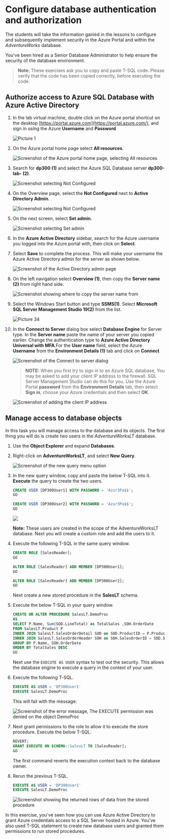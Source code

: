 # Configure database authentication and authorization

The students will take the information gained in the lessons to configure and subsequently implement security in the Azure Portal and within the *AdventureWorks* database.

You've been hired as a Senior Database Administrator to help ensure the security of the database environment.

>**Note:** These exercises ask you to copy and paste T-SQL code. Please verify that the code has been copied correctly, before executing the code.

## Authorize access to Azure SQL Database with Azure Active Directory
 
1. In the lab virtual machine, double click on the Azure portal shortcut on the desktop [https://portal.azure.com](https://portal.azure.com/), and sign in using the Azure **Username** <inject key="AzureAdUserEmail"></inject> and **Password** <inject key="AzureAdUserPassword"></inject>

    ![Picture 1](../images/dp-300-L1-001.png)

1. On the Azure portal home page select **All resources**.

   ![Screenshot of the Azure portal home page, selecting All resources](../images/dp300-lab3-img2.png)

1. Search for **dp300 (1)** and select the Azure SQL Database server **dp300-lab-<inject key="Deployment-id" enableCopy="false" /> (2)**.

   ![Screenshot selecting Not Configured](../images/dp300-lab3-img3.png)

1. On the Overview page, select the **Not Configured** next to **Active Directory Admin**.

   ![Screenshot selecting Not Configured](../images/dp300-lab3-img4.png)

1. On the next screen, select **Set admin**.

   ![Screenshot selecting Set admin](../images/dp300-lab3-img5.png)

1. In the **Azure Active Directory** sidebar, search for the Azure username you logged into the Azure portal with, then click on **Select**.

1. Select **Save** to complete the process. This will make your username the Azure Active Directory admin for the server as shown below.

   ![Screenshot of the Active Directory admin page](../images/dp300-lab3-img6.png)

1. On the left navigation select **Overview (1)**, then copy the **Server name (2)** from right hand side.

   ![Screenshot showing where to copy the server name from](../images/dp300-lab3-img7.png)

1. Select the Windows Start button and type **SSMS(1)**. Select **Microsoft SQL Server Management Studio 19(2)** from the list.  

   ![Picture 34](../images/ssms-updated-19-lab03.png)

1. In the **Connect to Server** dialog box select **Database Engine** for Server type. In the **Server name** paste the name of your server you copied earlier. Change the authentication type to **Azure Active Directory Universal with MFA**.For the **User name** field, select the Azure **Username** from the **Environment Details (1)** tab and click on **Connect**

   ![Screenshot of the Connect to server dialog](../images/dp300-lab3-img9.png)

    >**NOTE:** When you first try to sign in to an Azure SQL database, You may be asked to add your client IP address to the firewall. SQL Server Management Studio can do this for you. Use the Azure Portal **password** from the **Environment Details** tab, then select **Sign in**, choose your Azure credentials and then select **OK**.
   
   ![Screenshot of adding the client IP address](../images/dp300-lab3-img10.png)

## Manage access to database objects

In this task you will manage access to the database and its objects. The first thing you will do is create two users in the *AdventureWorksLT* database.

1. Use the **Object Explorer** and expand **Databases**.

1. Right-click on **AdventureWorksLT**, and select **New Query**.

   ![Screenshot of the new query menu option](../images/dp300-lab3-img11.png)

1. In the new query window, copy and paste the below T-SQL into it. **Execute** the query to create the two users.

    ```sql
    CREATE USER [DP300User1] WITH PASSWORD = 'Azur3Pa$$';
    GO

    CREATE USER [DP300User2] WITH PASSWORD = 'Azur3Pa$$';
    GO
    ```
    
    ![](../images/dp300-lab3-img12.png)
    
    **Note:** These users are created in the scope of the AdventureWorksLT database. Next you will create a custom role and add the users to it.

1. Execute the following T-SQL in the same query window.

    ```sql
    CREATE ROLE [SalesReader];
    GO

    ALTER ROLE [SalesReader] ADD MEMBER [DP300User1];
    GO

    ALTER ROLE [SalesReader] ADD MEMBER [DP300User2];
    GO
    ```

    Next create a new stored procedure in the **SalesLT** schema.

1. Execute the below T-SQL in your query window.

    ```sql
    CREATE OR ALTER PROCEDURE SalesLT.DemoProc
    AS
    SELECT P.Name, Sum(SOD.LineTotal) as TotalSales ,SOH.OrderDate
    FROM SalesLT.Product P
    INNER JOIN SalesLT.SalesOrderDetail SOD on SOD.ProductID = P.ProductID
    INNER JOIN SalesLT.SalesOrderHeader SOH on SOH.SalesOrderID = SOD.SalesOrderID
    GROUP BY P.Name, SOH.OrderDate
    ORDER BY TotalSales DESC
    GO
    ```

    Next use the `EXECUTE AS USER` syntax to test out the security. This allows the database engine to execute a query in the context of your user.

1. Execute the following T-SQL.

    ```sql
    EXECUTE AS USER = 'DP300User1'
    EXECUTE SalesLT.DemoProc
    ```

    This will fail with the message:

    ![Screenshot of the error message, The EXECUTE permission was denied on the object DemoProc](../images/dp300-lab3-img13.png)

1. Next grant permissions to the role to allow it to execute the store procedure. Execute the below T-SQL.

    ```sql
    REVERT;
    GRANT EXECUTE ON SCHEMA::SalesLT TO [SalesReader];
    GO
    ```

    The first command reverts the execution context back to the database owner.

1. Rerun the previous T-SQL.

    ```sql
    EXECUTE AS USER = 'DP300User1'
    EXECUTE SalesLT.DemoProc
    ```

   ![Screenshot showing the returned rows of data from the stored procedure](../images/dp300-lab3-img14.png)

In this exercise, you've seen how you can use Azure Active Directory to grant Azure credentials  access to a SQL Server hosted in Azure. You've also used T-SQL statement to create new database users and granted them permissions to run stored procedures.
